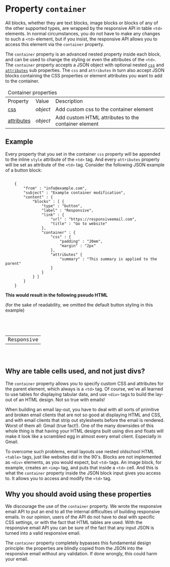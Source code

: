 # Property `container` 

All blocks, whether they are text blocks, image blocks or blocks of any of the other supported types,
are wrapped by the responsive API in table ```<td>``` elements. In normal circumstances,
you do not have to make any changes to such a ```<td>``` element, but if you 
insist, the responsive API allows you to access this element via the `container`
property.

The `container` property is an advanced nested property inside each block, and can be
used to change the styling or even the attributes of the ```<td>```. The `container` 
property accepts a JSON object with optional nested
<a href="/support/json/property-css">`css`</a> and <a href="/support/json/property-attributes">`attributes`</a>
sub properties. The `css` and `attributes` in turn also accept JSON blocks containing the 
CSS properties or element attributes you want to add to the container. 

<table class="info">
    <thead>
        <tr>
            <td colspan="3">Container properties</td>
        </tr>
    </thead>
    <tbody>
        <tr class="thead">
            <td>Property</td>
            <td>Value</td>
            <td>Description</td>
        </tr>
        <tr>
            <td><a href="/support/json/property-css">css</a></td>
            <td><em>object</em></td>
            <td>Add custom css to the container element</td>
        </tr>
        <tr>
            <td><a href="/support/json/property-attributes">attributes</a></td>
            <td><em>object</em></td>
            <td>Add custom HTML attributes to the container element</td>
        </tr>
    </tbody>
</table>

## Example

Every property that you set in the container `css` property will be
appended to the inline `style` attribute of the ```<td>``` tag. And every `attributes`
property will be set as attribute of the ```<td>``` tag. Consider the following JSON 
example of a button block:
<pre><code>
    {
        "from" : "info@example.com",
        "subject" : "Example container modification",
        "content" : {
            "blocks" : [ {
                "type" : "button",
                "label" : "Responsive",
                "link" : {
                    "url" : "https://responsiveemail.com",
                    "title" : "Go to website"
                },
                "container" : {
                    "css" : {
                        "padding" : "20em",
                        "margin" : "2px"
                    },
                    "attributes" {
                        "summary" : "This summary is applied to the parent"
                    }
                }
            } ]
        }
    }
</code></pre>

**This would result in the following pseudo HTML**

(for the sake of readability, we omitted the default button styling in this example)
<pre class="language-markup"><code class="language-markup">
    <td style="padding: 20em; margin: 2px" summary="This summary is applied to the parent">
        <table>
            <tr>
                <td>
                    Responsive
                </td>
            </tr>
        </table>
    </td>
</code></pre>
## Why are table cells used, and not just divs?

The `container` property allows you to specify custom CSS and attributes for 
the parent element, which always is a ```<td>``` tag. Of course, we've all learned
to use tables for displaying tabular data, and use ```<div>``` tags to build the lay-out of 
an HTML design. Not so true with emails! 

When building an email lay-out, you have to deal with all sorts of primitive and broken
email clients that are not so good at displaying HTML and CSS,
and with email clients that strip out stylesheets before the email
is rendered. Worst of them all: Gmail (true fact!). One of the many downsides of this 
whole thing is that having your HTML designs built using divs and floats will make it 
look like a scrambled egg in almost every email client. Especially in Gmail. 

To overcome such problems, email layouts use nested oldschool
HTML ```<table>``` tags, just like websites did in the 90's. Blocks are not
implemented as ```<div>``` elements, as you would expect, but
```<td>``` tags. An image block, for example, creates
an ```<img>``` tag, and puts that inside a ```<td>``` cell. And this is what the 
`container` property inside the JSON block input gives you access to. It allows you 
to access and modify the `<td>` tag.

## Why you should avoid using these properties

We discourage the use of the `container` property. We wrote
the responsive email API to put an end to all the internal difficulties of building responsive
emails. In our opinion, users of the API do not have to deal with specific CSS settings,
or with the fact that HTML tables are used. With the responsive email
API you can be sure of the fact that any input JSON is turned into a
valid responsive email.

The `container` property completely bypasses this fundamental design
principle: the properties are blindly copied from the JSON
into the responsive email without any validation. If done wrongly, this
could harm your email.

